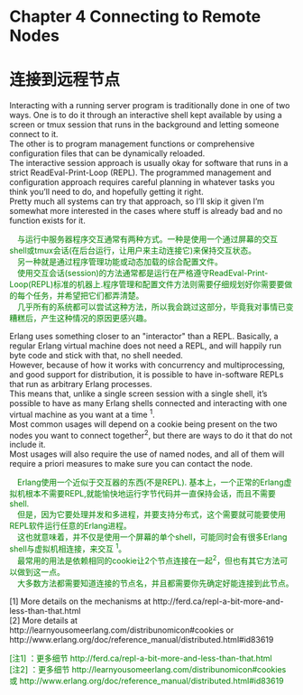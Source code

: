 # Chapter 4 Connecting to Remote Nodes
# 连接到远程节点
Interacting with a running server program is traditionally done in one of two ways. One is to do it through an interactive shell kept available by using a screen or tmux session that runs in the background and letting someone connect to it.<br>
The other is to program management functions or comprehensive configuration files that can be dynamically reloaded.<br>
The interactive session approach is usually okay for software that runs in a strict ReadEval-Print-Loop (REPL). The programmed management and configuration approach requires careful planning in whatever tasks you think you’ll need to do, and hopefully getting it right.<br>
Pretty much all systems can try that approach, so I’ll skip it given I’m somewhat more interested in the cases where stuff is already bad and no function exists for it.
<p></p> <font color="green">
&emsp;与运行中服务器程序交互通常有两种方式。一种是使用一个通过屏幕的交互shell或tmux会话(在后台运行，让用户来主动连接它)来保持交互状态。<br>
&emsp;另一种就是通过程序管理功能或动态加载的综合配置文件。<br>
&emsp;使用交互会话(session)的方法通常都是运行在严格遵守ReadEval-Print-Loop(REPL)标准的机器上.程序管理和配置文件方法则需要仔细规划好你需要要做的每个任务，并希望把它们都弄清楚。<br>
&emsp;几乎所有的系统都可以尝试这种方法，所以我会跳过这部分，毕竟我对事情已变糟糕后，产生这种情况的原因更感兴趣。
</font> <p></p>
Erlang uses something closer to an "interactor" than a REPL. Basically, a regular Erlang virtual machine does not need a REPL, and will happily run byte code and stick with that, no shell needed.<br>
However, because of how it works with concurrency and multiprocessing, and good support for distribution, it is possible to have in-software REPLs that run as arbitrary Erlang processes.<br>
This means that, unlike a single screen session with a single shell, it’s possible to have as many Erlang shells connected and interacting with one virtual machine as you want at a time <sup>1</sup>.<br>
Most common usages will depend on a cookie being present on the two nodes you want to connect together<sup>2</sup>, but there are ways to do it that do not include it.<br>
Most usages will also require the use of named nodes, and all of them will require a priori measures to make sure you can contact the node.
<p></p> <font color="green">
&emsp;Erlang使用一个近似于交互器的东西(不是REPL). 基本上，一个正常的Erlang虚拟机根本不需要REPL,就能愉快地运行字节代码并一直保持会话，而且不需要shell.<br>
&emsp;但是，因为它要处理并发和多进程，并要支持分布式，这个需要就可能要使用REPL软件运行任意的Erlang进程。<br>
&emsp;这也就意味着，并不仅是使用一个屏幕的单个shell，可能同时会有很多Erlang shell与虚拟机相连接，来交互 <sup>1</sup>。<br>
&emsp;最常用的用法是依赖相同的cookie让2个节点连接在一起<sup>2</sup>，但也有其它方法可以做到这一点。<br>
&emsp;大多数方法都需要知道连接的节点名，并且都需要你先确定好能连接到此节点。
</font> <p></p>
[1] More details on the mechanisms at http://ferd.ca/repl-a-bit-more-and-less-than-that.html <br>
[2] More details at http://learnyousomeerlang.com/distribunomicon#cookies or http://www.erlang.org/doc/reference_manual/distributed.html#id83619

<p></p> <font color="green">
[注1] ：更多细节 http://ferd.ca/repl-a-bit-more-and-less-than-that.html <br>
[注2] ：更多细节 http://learnyousomeerlang.com/distribunomicon#cookies 或 http://www.erlang.org/doc/reference_manual/distributed.html#id83619
</font> <p></p>

